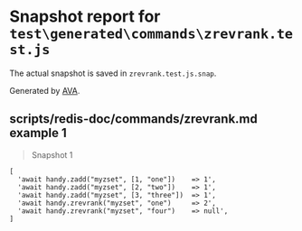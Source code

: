 # Snapshot report for `test\generated\commands\zrevrank.test.js`

The actual snapshot is saved in `zrevrank.test.js.snap`.

Generated by [AVA](https://ava.li).

## scripts/redis-doc/commands/zrevrank.md example 1

> Snapshot 1

    [
      'await handy.zadd("myzset", [1, "one"])    => 1',
      'await handy.zadd("myzset", [2, "two"])    => 1',
      'await handy.zadd("myzset", [3, "three"])  => 1',
      'await handy.zrevrank("myzset", "one")     => 2',
      'await handy.zrevrank("myzset", "four")    => null',
    ]
